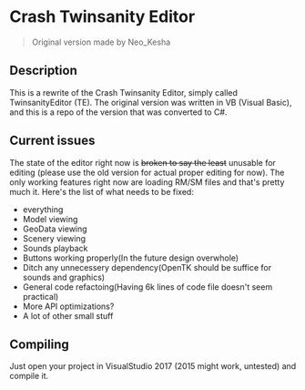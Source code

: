 # Crash Twinsanity Editor
>Original version made by Neo_Kesha

## Description
This is a rewrite of the Crash Twinsanity Editor, simply called TwinsanityEditor (TE). The original version was written in VB (Visual Basic), and this is a repo of the version that was converted to C#.

## Current issues
The state of the editor right now is ~~broken to say the least~~ unusable for editing (please use the old version for actual proper editing for now). The only working features right now are loading RM/SM files and that's pretty much it.
Here's the list of what needs to be fixed:

- everything
- Model viewing
- GeoData viewing
- Scenery viewing
- Sounds playback
- Buttons working properly(In the future design overwhole)
- Ditch any unnecessery dependency(OpenTK should be suffice for sounds and graphics)
- General code refactoing(Having 6k lines of code file doesn't seem practical)
- More API optimizations?
- A lot of other small stuff

## Compiling
Just open your project in VisualStudio 2017 (2015 might work, untested) and compile it.
